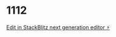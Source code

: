 # 1112

[Edit in StackBlitz next generation editor ⚡️](https://stackblitz.com/~/github.com/ZoumClub/1112)
